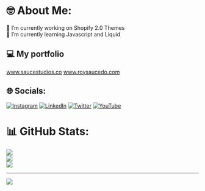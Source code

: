 # 🤓 About Me:
🫡 I’m currently working on Shopify 2.0 Themes<br>🌱 I’m currently learning Javascript and Liquid

## 💻 My portfolio
<a href="https://www.saucestudios.co/">www.saucestudios.co</a>
<a href="www.roysaucedo.com">www.roysaucedo.com</a>


## 🌐 Socials:
[![Instagram](https://img.shields.io/badge/Instagram-%23E4405F.svg?logo=Instagram&logoColor=white)](https://instagram.com/royasaucedo) [![LinkedIn](https://img.shields.io/badge/LinkedIn-%230077B5.svg?logo=linkedin&logoColor=white)](https://linkedin.com/in/roysaucedo) [![Twitter](https://img.shields.io/badge/Twitter-%231DA1F2.svg?logo=Twitter&logoColor=white)](https://twitter.com/royasaucedo) [![YouTube](https://img.shields.io/badge/YouTube-%23FF0000.svg?logo=YouTube&logoColor=white)](https://youtube.com/c/UCSkkIddd50SReiAR1eP38bQ) 


# 📊 GitHub Stats:
![](https://github-readme-stats.vercel.app/api?username=roysaucedo&theme=vue-dark&hide_border=false&include_all_commits=true&count_private=true)<br/>
![](https://github-readme-streak-stats.herokuapp.com/?user=roysaucedo&theme=vue-dark&hide_border=false)<br/>
![](https://github-readme-stats.vercel.app/api/top-langs/?username=roysaucedo&theme=vue-dark&hide_border=false&include_all_commits=true&count_private=true&layout=compact)

---
[![](https://visitcount.itsvg.in/api?id=roysaucedo&icon=0&color=0)](https://visitcount.itsvg.in)
